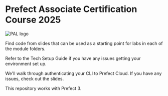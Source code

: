 # Prefect Associate Certification Course 2025

![PAL logo](./images/word.png)

Find code from slides that can be used as a starting point for labs in each of the module folders.

Refer to the Tech Setup Guide if you have any issues getting your environment set up.

We'll walk through authenticating your CLI to Prefect Cloud. If you have any issues, check out the slides.

This repository works with Prefect 3.
